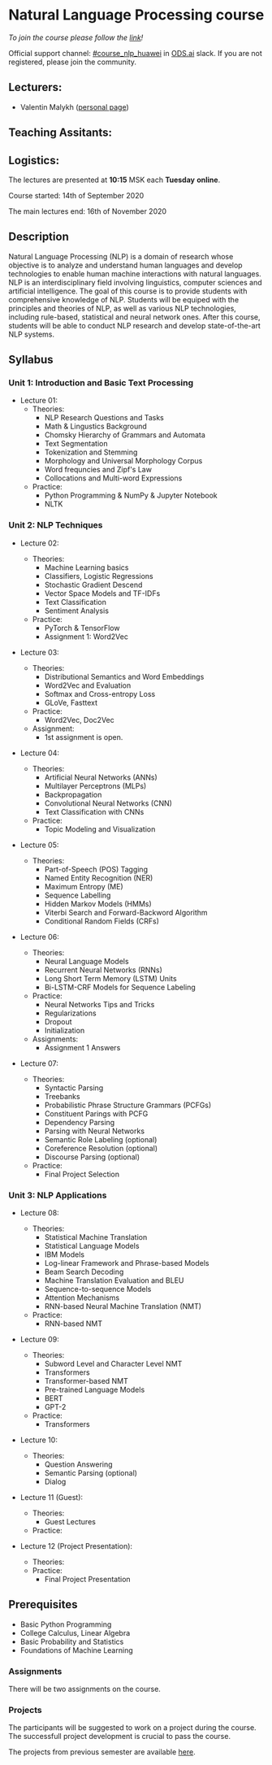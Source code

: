 # Natural Language Processing course
_To join the course please follow the [link](https://forms.gle/EjLbmRjCyH6YEqNx8)!_

Official support channel: [#course_nlp_huawei](https://opendatascience.slack.com/archives/CUGP21CKU) in [ODS.ai](https://ods.ai) slack. If you are not registered, please join the community.

## Lecturers:
* Valentin Malykh ([personal page](http://val.maly.hk))

## Teaching Assitants:


## Logistics:
The lectures are presented at **10:15** MSK each **Tuesday** **online**.

Course started: 14th of September 2020

The main lectures end: 16th of November 2020

## Description

Natural Language Processing (NLP) is a domain of research whose objective is to analyze and understand human languages and develop technologies to enable human machine interactions with natural languages.  NLP is an interdisciplinary field involving linguistics, computer sciences and artificial intelligence.  The goal of this course is to provide students with comprehensive knowledge of NLP.  Students will be equiped with the principles and theories of NLP, as well as various NLP technologies, including rule-based, statistical and neural network ones.  After this course, students will be able to conduct NLP research and develop state-of-the-art NLP systems. 

## Syllabus

### Unit 1: Introduction and Basic Text Processing

* Lecture 01:
    * Theories:
        * NLP Research Questions and Tasks
        * Math & Lingustics Background
        * Chomsky Hierarchy of Grammars and Automata
        * Text Segmentation
        * Tokenization and Stemming
        * Morphology and Universal Morphology Corpus
        * Word frequncies and Zipf's Law
        * Collocations and Multi-word Expressions
    * Practice:
        * Python Programming & NumPy & Jupyter Notebook
        * NLTK

### Unit 2: NLP Techniques

* Lecture 02:
    * Theories:
        * Machine Learning basics
        * Classifiers, Logistic Regressions
        * Stochastic Gradient Descend
        * Vector Space Models and TF-IDFs
        * Text Classification
        * Sentiment Analysis
    * Practice:
        * PyTorch & TensorFlow
        * Assignment 1: Word2Vec

* Lecture 03:
    * Theories:
        * Distributional Semantics and Word Embeddings
        * Word2Vec and Evaluation
        * Softmax and Cross-entropy Loss
        * GLoVe, Fasttext
    * Practice:
        * Word2Vec, Doc2Vec
    * Assignment:
        * 1st assignment is open.

* Lecture 04:
    * Theories:
        * Artificial Neural Networks (ANNs)
        * Multilayer Perceptrons (MLPs)
        * Backpropagation
        * Convolutional Neural Networks (CNN)
        * Text Classification with CNNs
    * Practice:
        * Topiс Modeling and Visualization

* Lecture 05:
    * Theories:
        * Part-of-Speech (POS) Tagging
        * Named Entity Recognition (NER)
        * Maximum Entropy (ME)
        * Sequence Labelling
        * Hidden Markov Models (HMMs)
        * Viterbi Search and Forward-Backword Algorithm
        * Conditional Random Fields (CRFs)


* Lecture 06:
    * Theories:
        * Neural Language Models
        * Recurrent Neural Networks (RNNs)
        * Long Short Term Memory (LSTM) Units
        * Bi-LSTM-CRF Models for Sequence Labeling
    * Practice:
        * Neural Networks Tips and Tricks
        * Regularizations
        * Dropout
        * Initialization
    * Assignments:
        * Assignment 1 Answers

* Lecture 07:
    * Theories:
        * Syntactic Parsing
        * Treebanks
        * Probabilistic Phrase Structure Grammars (PCFGs)
        * Constituent Parings with PCFG
        * Dependency Parsing
        * Parsing with Neural Networks
        * Semantic Role Labeling (optional)
        * Coreference Resolution (optional)
        * Discourse Parsing (optional)
    * Practice:
        * Final Project Selection

### Unit 3: NLP Applications

* Lecture 08:
    * Theories:
        * Statistical Machine Translation
        * Statistical Language Models
        * IBM Models
        * Log-linear Framework and Phrase-based Models
        * Beam Search Decoding
        * Machine Translation Evaluation and BLEU
        * Sequence-to-sequence Models
        * Attention Mechanisms
        * RNN-based Neural Machine Translation (NMT)
    * Practice:
        * RNN-based NMT

* Lecture 09:
    * Theories:
        * Subword Level and Character Level NMT
        * Transformers
        * Transformer-based NMT
        * Pre-trained Language Models
        * BERT
        * GPT-2
    * Practice:
        * Transformers

* Lecture 10:
    * Theories:
        * Question Answering
        * Semantic Parsing (optional)
        * Dialog

    
* Lecture 11 (Guest):
    * Theories:
        * Guest Lectures
    * Practice:
    
* Lecture 12 (Project Presentation):
    * Theories:
    * Practice:
        * Final Project Presentation

## Prerequisites

* Basic Python Programming
* College Calculus, Linear Algebra
* Basic Probability and Statistics
* Foundations of Machine Learning

### Assignments
There will be two assignments on the course.

### Projects
The participants will be suggested to work on a project during the course. The successfull project development is crucial to pass the course.

The projects from previous semester are available [here](https://github.com/huawei-university/nlp-course-projects).

